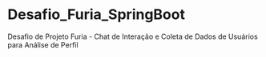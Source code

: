 # Desafio_Furia_SpringBoot
Desafio de Projeto Furia - Chat de Interação e Coleta de Dados de Usuários para Análise de Perfil
